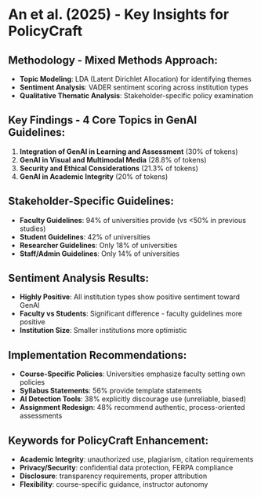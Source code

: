 # An et al. (2025) - Key Insights for PolicyCraft

## Methodology - Mixed Methods Approach:
- **Topic Modeling**: LDA (Latent Dirichlet Allocation) for identifying themes
- **Sentiment Analysis**: VADER sentiment scoring across institution types  
- **Qualitative Thematic Analysis**: Stakeholder-specific policy examination

## Key Findings - 4 Core Topics in GenAI Guidelines:
1. **Integration of GenAI in Learning and Assessment** (30% of tokens)
2. **GenAI in Visual and Multimodal Media** (28.8% of tokens)  
3. **Security and Ethical Considerations** (21.3% of tokens)
4. **GenAI in Academic Integrity** (20% of tokens)

## Stakeholder-Specific Guidelines:
- **Faculty Guidelines**: 94% of universities provide (vs <50% in previous studies)
- **Student Guidelines**: 42% of universities  
- **Researcher Guidelines**: Only 18% of universities
- **Staff/Admin Guidelines**: Only 14% of universities

## Sentiment Analysis Results:
- **Highly Positive**: All institution types show positive sentiment toward GenAI
- **Faculty vs Students**: Significant difference - faculty guidelines more positive
- **Institution Size**: Smaller institutions more optimistic

## Implementation Recommendations:
- **Course-Specific Policies**: Universities emphasize faculty setting own policies
- **Syllabus Statements**: 56% provide template statements
- **AI Detection Tools**: 38% explicitly discourage use (unreliable, biased)
- **Assignment Redesign**: 48% recommend authentic, process-oriented assessments

## Keywords for PolicyCraft Enhancement:
- **Academic Integrity**: unauthorized use, plagiarism, citation requirements
- **Privacy/Security**: confidential data protection, FERPA compliance  
- **Disclosure**: transparency requirements, proper attribution
- **Flexibility**: course-specific guidance, instructor autonomy
